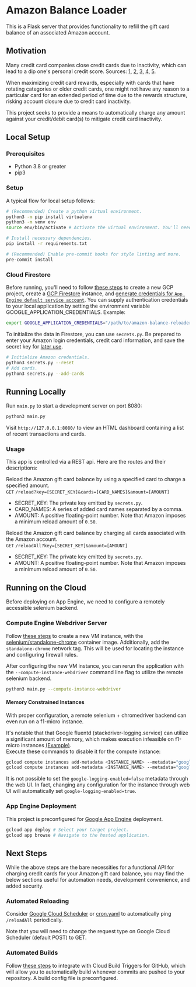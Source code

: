 # Amazon Balance Loader
This is a Flask server that provides functionality to refill the gift card balance of an associated Amazon account.

## Motivation
Many credit card companies close credit cards due to inactivity, which can lead to a dip one's personal credit score.
Sources: [1](https://www.nerdwallet.com/article/credit-cards/credit-card-cancelled-due-inactivity),
[2](https://www.quickenloans.com/blog/credit-card-inactivity-impact-credit-score),
[3](https://www.equifax.com/personal/education/credit/report/inactive-credit-card-account-closed/),
[4](https://www.moneyunder30.com/will-my-credit-score-go-down-if-a-credit-card-company-closes-my-account-for-non-use),
[5](https://www.creditkarma.com/credit-cards/i/keep-accounts-active).

When maximizing credit card rewards, especially with cards that have rotating categories or older credit cards, one
might not have any reason to a particular card for an extended period of time due to the rewards structure, risking
account closure due to credit card inactivity.

This project seeks to provide a means to automatically charge any amount against your credit/debit card(s) to mitigate
credit card inactivity.

## Local Setup
### Prerequisites
- Python 3.8 or greater
- pip3

### Setup
A typical flow for local setup follows:
```bash
# (Recommended) Create a python virtual environment.
python3 -m pip install virtualenv
python3 -m venv env
source env/bin/activate # Activate the virtual environment. You'll need to run this for each new terminal instance.

# Install necessary dependencies.
pip install -r requirements.txt

# (Recommended) Enable pre-commit hooks for style linting and more.
pre-commit install
```

### Cloud Firestore
Before running, you'll need to follow
[these steps](https://cloud.google.com/appengine/docs/standard/python3/quickstart#before-you-begin)
to create a new GCP project, create a
[GCP Firestore](https://cloud.google.com/firestore/docs/quickstart-servers#create_a_in_native_mode_database)
instance, and
[generate credentials for `App Engine default service account`](https://console.cloud.google.com/apis/credentials/serviceaccountkey).
You can supply authentication credentials to your local application by setting the environment variable
GOOGLE_APPLICATION_CREDENTIALS. Example:
```bash
export GOOGLE_APPLICATION_CREDENTIALS="/path/to/amazon-balance-reloader/service-account.json"
```

To initialize the data in Firestore, you can use `secrets.py`. Be prepared to enter your Amazon login credentials, credit card
information, and save the secret key for [later use](#usage).
```bash
# Initialize Amazon credentials.
python3 secrets.py --reset
# Add cards.
python3 secrets.py --add-cards
```

## Running Locally
Run `main.py` to start a development server on port 8080:
```bash
python3 main.py
```

Visit `http://127.0.0.1:8080/` to view an HTML dashboard containing a list of recent transactions and cards.

### Usage
This app is controlled via a REST api. Here are the routes and their descriptions:

Reload the Amazon gift card balance by using a specified card to charge a specified amount.\
`GET` `/reload?key=[SECRET_KEY]&cards=[CARD_NAMES]&amount=[AMOUNT]`
 - SECRET_KEY: The private key emitted by `secrets.py`.
 - CARD_NAMES: A series of added card names separated by a comma.
 - AMOUNT: A positive floating-point number. Note that Amazon imposes a minimum reload amount of `0.50`.

Reload the Amazon gift card balance by charging all cards associated with the Amazon account.\
`GET` `/reloadAll?key=[SECRET_KEY]&amount=[AMOUNT]`
 - SECRET_KEY: The private key emitted by `secrets.py`.
 - AMOUNT: A positive floating-point number. Note that Amazon imposes a minimum reload amount of `0.50`.

## Running on the Cloud
Before deploying on App Engine, we need to configure a remotely accessible selenium backend.

### Compute Engine Webdriver Server
Follow [these steps](https://cloud.google.com/compute/docs/instances/create-start-instance#from-container-image) to
create a new VM instance, with the
[selenium/standalone-chrome](https://hub.docker.com/r/selenium/standalone-chrome/) container image. Additionally, add
the `standalone-chrome` network tag. This will be used for locating the instance and configuring firewall rules.

After configuring the new VM instance, you can rerun the application with the `--compute-instance-webdriver` command
line flag to utilize the remote selenium backend.
```bash
python3 main.py --compute-instance-webdriver
```

#### Memory Constrained Instances
With proper configuration, a remote selenium + chromedriver backend can even run on a f1-micro instance.

It's notable that that Google fluentd (stackdriver-logging.service) can utilize a significant amount of memory, which
makes execution infeasible on f1-micro instances [(Example)](https://serverfault.com/q/980569).\
Execute these commands to disable it for the compute instance:
```bash
gcloud compute instances add-metadata <INSTANCE_NAME> --metadata="google-logging-enabled=false"
gcloud compute instances add-metadata <INSTANCE_NAME> --metadata="google-monitoring-enabled=false"
```
It is not possible to set the `google-logging-enabled=false` metadata through the web UI. In fact, changing any
configuration for the instance through web UI will automatically set `google-logging-enabled=true`.

### App Engine Deployment
This project is preconfigured for [Google App Engine](https://cloud.google.com/appengine/docs/standard/python3)
deployment.
```bash
gcloud app deploy # Select your target project.
gcloud app browse # Navigate to the hosted application.
```

## Next Steps
While the above steps are the bare necessities for a functional API for charging credit cards for your Amazon gift card
balance, you may find the below sections useful for automation needs, development convenience, and added security.

### Automated Reloading
Consider [Google Cloud Scheduler](https://cloud.google.com/scheduler) or
[cron.yaml](https://cloud.google.com/appengine/docs/standard/python3/scheduling-jobs-with-cron-yaml) to automatically
ping `/reloadAll` periodically.

Note that you will need to change the request type on Google Cloud Scheduler (default POST) to GET.

### Automated Builds
Follow [these steps](https://cloud.google.com/source-repositories/docs/integrating-with-cloud-build) to integrate with
Cloud Build Triggers for GitHub, which will allow you to automatically build whenever commits are pushed to your
repository. A build config file is preconfigured.
